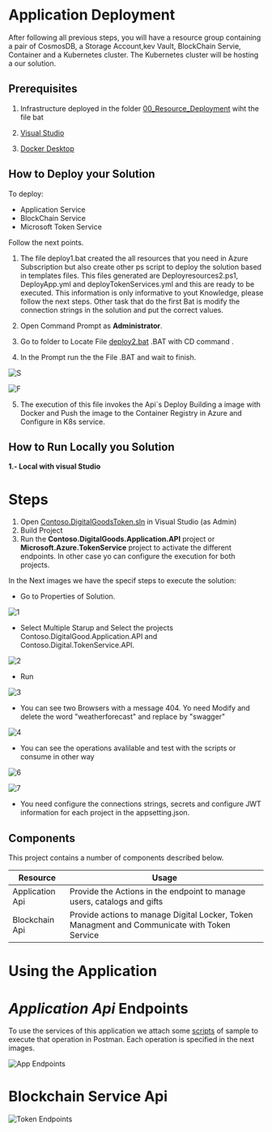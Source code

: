 # Application Deployment

After following all previous steps, you will have a resource group containing a pair of CosmosDB, a Storage Account,kev Vault, BlockChain Servie, Container and a Kubernetes cluster. The Kubernetes cluster will be hosting a our solution.



## Prerequisites

1. Infrastructure deployed in the folder [00_Resource_Deployment](../00_Resource_Deployment) wiht the file bat

2. [Visual Studio](https://visualstudio.microsoft.com/)

3. [Docker Desktop](https://www.docker.com/products/docker-desktop/)

## How to Deploy your Solution

To deploy:

* Application Service
* BlockChain Service
* Microsoft Token Service 

Follow the next points.


1. The file deploy1.bat created the all resources that you need in Azure Subscription but also create other ps script to deploy the solution based in templates files. This files generated are Deployresources2.ps1, DeployApp.yml and deployTokenServices.yml and this are ready to be executed. This information is only informative to yout Knowledge, please follow the next steps. Other task that do the first Bat is modify the connection strings in the solution and put the correct values. 

2. Open Command Prompt as **Administrator**.

3. Go to folder to Locate File [deploy2.bat](../deploy2.bat) .BAT with CD command .

4. In the Prompt run the the File .BAT and wait to 
finish.

![S](./Reference/S.png)

![F](./Reference/S.png)

5. The execution of this file invokes the Api´s Deploy Building a image with Docker and Push the image to the Container Registry in Azure and Configure in K8s service.

## How to Run Locally you Solution

**1.- Local with visual Studio**

# Steps
1. Open [Contoso.DigitalGoodsToken.sln](./src/Contoso.DigitalGoodsToken.sln) in Visual Studio (as Admin)
2. Build Project
3. Run the **Contoso.DigitalGoods.Application.API** project or **Microsoft.Azure.TokenService** project to activate the different endpoints. In other case yo can configure the execution for both projects.

In the Next images we have the specif steps to execute the solution:

* Go to Properties of Solution.

![1 ](./Local/1.png)

* Select Multiple Starup and Select the projects Contoso.DigitalGood.Application.API and Contoso.Digital.TokenService.API.

![2 ](./Local/2.png)

* Run

![3 ](./Local/3.png)

* You can see two Browsers with a message 404. Yo need Modify and delete the word "weatherforecast" and replace by "swagger"

![4 ](./Local/4.png)

* You can see the operations avalilable and test with the scripts or consume in other way

![6 ](./Local/6.png)

![7 ](./Local/7.png)

* You need configure the connections strings, secrets and configure JWT information for each project in the appsetting.json.


## Components
This project contains a number of components described below.

| Resource              | Usage                                                                                     |
|-----------------------|-------------------------------------------------------------------------------------------|
| Application Api  | Provide the Actions in the endpoint to manage users, catalogs and gifts        |
| Blockchain Api  |Provide actions to manage Digital Locker, Token Managment and Communicate with Token Service|                                                     |


 # Using the Application  

 
 

  # _Application Api_ Endpoints


To use the services of this application we attach some [scripts](./Scripts.zip) of sample to execute that operation in Postman. Each operation is specified in the next images.

  ![App Endpoints](../Reference/Apis/ApplicationApi.png)


  # Blockchain Service Api

  ![Token Endpoints](../Reference/Apis/BlockchainApi.png)
